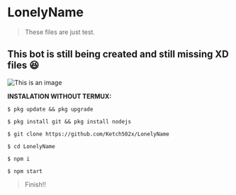 # LonelyName
> These files are just test.
## This bot is still being created and still missing XD files :satisfied:
![This is an image](https://i.ibb.co/T0gxrWD/cat-png.webp)

**INSTALATION WITHOUT TERMUX:**
````
$ pkg update && pkg upgrade
````
````
$ pkg install git && pkg install nodejs
````
````
$ git clone https://github.com/Ketch502x/LonelyName
````
````
$ cd LonelyName
````
````
$ npm i 
````
````
$ npm start
````
> Finish!!
